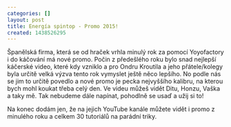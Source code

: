 ```yaml
---
categories: []
layout: post
title: Energía spintop - Promo 2015!
created: 1438526295
---
```

<p>Španělská firma, která se od hraček vrhla minulý rok za pomocí Yoyofactory i do káčování má nové promo. Počin z předešlého roku bylo snad nejlepší káčerské video, které kdy vzniklo a pro Ondru Kroutila a jeho přátele/kolegy byla určitě velká výzva tento rok vymyslet ještě něco lepšího. No podle nás se jim to určitě povedlo a nové promo je pecka nejvyššího kalibru, na kterou bych mohl koukat třeba celý den. Ve videu můžeš vidět Ditu, Honzu, Vaška a taky mě. Tak nebudeme dále napínat, pohodlně se usaď a užij si to!</p>



<p><div class="youtube-player" data-id="AV7GmRagP6Q"></div></p>



<p>Na konec dodám jen, že na jejich YouTube kanále můžete vidět i promo z minulého roku a celkem 30 tutoriálů na parádní triky.</p>

